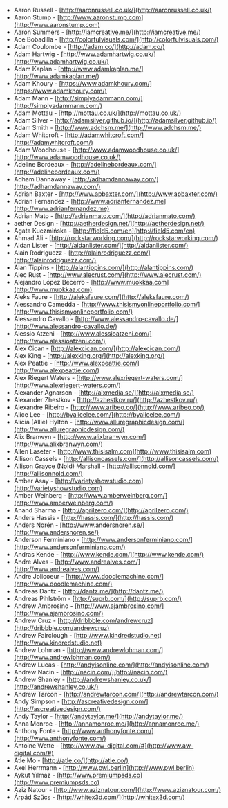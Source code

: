  * Aaron Russell - [http://aaronrussell.co.uk/](http://aaronrussell.co.uk/)
 * Aaron Stump - [http://www.aaronstump.com](http://www.aaronstump.com)
 * Aaron Summers - [http://iamcreative.me/](http://iamcreative.me/)
 * Ace Bobadilla - [http://colorfulvisuals.com/](http://colorfulvisuals.com/)
 * Adam Coulombe - [http://adam.co/](http://adam.co/)
 * Adam Hartwig - [http://www.adamhartwig.co.uk/](http://www.adamhartwig.co.uk/)
 * Adam Kaplan - [http://www.adamkaplan.me/](http://www.adamkaplan.me/)
 * Adam Khoury - [https://www.adamkhoury.com/](https://www.adamkhoury.com/)
 * Adam Mann - [http://simplyadammann.com/](http://simplyadammann.com/)
 * Adam Mottau - [http://mottau.co.uk/](http://mottau.co.uk/)
 * Adam Silver - [http://adamsilver.github.io/](http://adamsilver.github.io/)
 * Adam Smith - [http://www.adchsm.me/](http://www.adchsm.me/)
 * Adam Whitcroft - [http://adamwhitcroft.com/](http://adamwhitcroft.com/)
 * Adam Woodhouse - [http://www.adamwoodhouse.co.uk/](http://www.adamwoodhouse.co.uk/)
 * Adeline Bordeaux - [http://adelinebordeaux.com/](http://adelinebordeaux.com/)
 * Adham Dannaway - [http://adhamdannaway.com/](http://adhamdannaway.com/)
 * Adrian Baxter - [http://www.apbaxter.com/](http://www.apbaxter.com/)
 * Adrian Fernandez - [http://www.adrianfernandez.me](http://www.adrianfernandez.me)
 * Adrian Mato - [http://adrianmato.com/](http://adrianmato.com/)
 * aether Design - [http://aetherdesign.net/](http://aetherdesign.net/)
 * Agata Kuczmińska - [http://field5.com/en](http://field5.com/en)
 * Ahmad Ali - [http://rockstarworking.com/](http://rockstarworking.com/)
 * Aidan Lister - [http://aidanlister.com/](http://aidanlister.com/)
 * Alain Rodriguezz - [http://alainrodriguezz.com/](http://alainrodriguezz.com/)
 * Alan Tippins - [http://alantippins.com/](http://alantippins.com/)
 * Alec Rust - [http://www.alecrust.com/](http://www.alecrust.com/)
 * Alejandro López Becerro - [http://www.muokkaa.com](http://www.muokkaa.com)
 * Aleks Faure - [http://aleksfaure.com/](http://aleksfaure.com/)
 * Alessandro Camedda - [http://www.thisismyonlineportfolio.com/](http://www.thisismyonlineportfolio.com/)
 * Alessandro Cavallo - [http://www.alessandro-cavallo.de/](http://www.alessandro-cavallo.de/)
 * Alessio Atzeni - [http://www.alessioatzeni.com/](http://www.alessioatzeni.com/)
 * Alex Cican - [http://alexcican.com/](http://alexcican.com/)
 * Alex King - [http://alexking.org/](http://alexking.org/)
 * Alex Peattie - [http://www.alexpeattie.com/](http://www.alexpeattie.com/)
 * Alex Riegert Waters - [http://www.alexriegert-waters.com/](http://www.alexriegert-waters.com/)
 * Alexander Agnarson - [http://alxmedia.se/](http://alxmedia.se/)
 * Alexander Zhestkov - [http://azhestkov.ru/](http://azhestkov.ru/)
 * Alexandre Ribeiro - [http://www.aribeo.co/](http://www.aribeo.co/)
 * Alice Lee - [http://byalicelee.com/](http://byalicelee.com/)
 * Alicia (Allie) Hylton - [http://www.alluregraphicdesign.com/](http://www.alluregraphicdesign.com/)
 * Alix Branwyn - [http://www.alixbranwyn.com/](http://www.alixbranwyn.com/)
 * Allen Laseter - [http://www.thisisalm.com](http://www.thisisalm.com)
 * Allison Cassels - [http://allisoncassels.com/](http://allisoncassels.com/)
 * Allison Grayce (Nold) Marshall - [http://allisonnold.com/](http://allisonnold.com/)
 * Amber Asay - [http://varietyshowstudio.com](http://varietyshowstudio.com)
 * Amber Weinberg - [http://www.amberweinberg.com/](http://www.amberweinberg.com/)
 * Anand Sharma - [http://aprilzero.com/](http://aprilzero.com/)
 * Anders Hassis - [http://hassis.com/](http://hassis.com/)
 * Anders Norén - [http://www.andersnoren.se/](http://www.andersnoren.se/)
 * Anderson Ferminiano - [http://www.andersonferminiano.com/](http://www.andersonferminiano.com/)
 * Andras Kende - [http://www.kende.com/](http://www.kende.com/)
 * Andre Alves - [http://www.andrealves.com/](http://www.andrealves.com/)
 * Andre Jolicoeur - [http://www.doodlemachine.com/](http://www.doodlemachine.com/)
 * Andreas Dantz - [http://dantz.me/](http://dantz.me/)
 * Andreas Pihlström - [http://suprb.com/](http://suprb.com/)
 * Andrew Ambrosino - [http://www.ajambrosino.com/](http://www.ajambrosino.com/)
 * Andrew Cruz - [http://dribbble.com/andrewcruz](http://dribbble.com/andrewcruz)
 * Andrew Fairclough - [http://www.kindredstudio.net](http://www.kindredstudio.net)
 * Andrew Lohman - [http://www.andrewlohman.com/](http://www.andrewlohman.com/)
 * Andrew Lucas - [http://andyisonline.com/](http://andyisonline.com/)
 * Andrew Nacin - [http://nacin.com/](http://nacin.com/)
 * Andrew Shanley - [http://andrewshanley.co.uk/](http://andrewshanley.co.uk/)
 * Andrew Tarcon - [http://andrewtarcon.com/](http://andrewtarcon.com/)
 * Andy Simpson - [http://ascreativedesign.com/](http://ascreativedesign.com/)
 * Andy Taylor - [http://andytaylor.me/](http://andytaylor.me/)
 * Anna Monroe - [http://annamonroe.me/](http://annamonroe.me/)
 * Anthony Fonte - [http://www.anthonyfonte.com/](http://www.anthonyfonte.com/)
 * Antoine Wette - [http://www.aw-digital.com/#](http://www.aw-digital.com/#)
 * Atle Mo - [http://atle.co/](http://atle.co/)
 * Axel Herrmann - [http://www.pwl.berlin](http://www.pwl.berlin)
 * Aykut Yılmaz - [http://www.premiumpsds.co](http://www.premiumpsds.co)
 * Aziz Natour - [http://www.aziznatour.com/](http://www.aziznatour.com/)
 * Árpád Szűcs - [http://whitex3d.com/](http://whitex3d.com/)